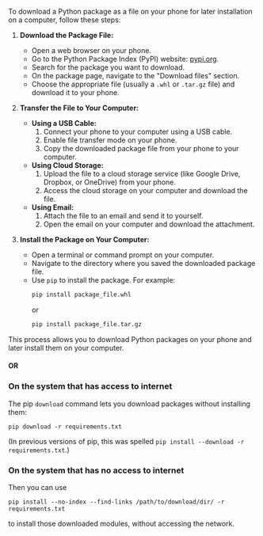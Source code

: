 To download a Python package as a file on your phone for later installation on a computer, follow these steps:


1. **Download the Package File:**
   - Open a web browser on your phone.
   - Go to the Python Package Index (PyPI) website: [pypi.org](https://pypi.org/).
   - Search for the package you want to download.
   - On the package page, navigate to the "Download files" section.
   - Choose the appropriate file (usually a `.whl` or `.tar.gz` file) and download it to your phone.


2. **Transfer the File to Your Computer:**
   - **Using a USB Cable:**
     1. Connect your phone to your computer using a USB cable.
     2. Enable file transfer mode on your phone.
     3. Copy the downloaded package file from your phone to your computer.
   - **Using Cloud Storage:**
     1. Upload the file to a cloud storage service (like Google Drive, Dropbox, or OneDrive) from your phone.
     2. Access the cloud storage on your computer and download the file.
   - **Using Email:**
     1. Attach the file to an email and send it to yourself.
     2. Open the email on your computer and download the attachment.


3. **Install the Package on Your Computer:**
   - Open a terminal or command prompt on your computer.
   - Navigate to the directory where you saved the downloaded package file.
   - Use `pip` to install the package. For example:
     ```bash
     pip install package_file.whl
     ```
     or
     ```bash
     pip install package_file.tar.gz
     ```


This process allows you to download Python packages on your phone and later install them on your computer.



#### OR

### On the system that has access to internet

The pip `download` command lets you download packages without installing them:

    pip download -r requirements.txt
    

(In previous versions of pip, this was spelled `pip install --download -r requirements.txt`.)

### On the system that has no access to internet

Then you can use

    pip install --no-index --find-links /path/to/download/dir/ -r requirements.txt
    

to install those downloaded modules, without accessing the network.